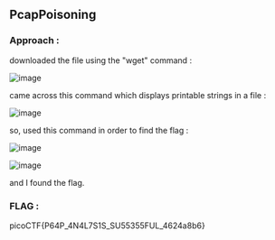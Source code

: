 ## PcapPoisoning

### Approach :

downloaded the file using the "wget" command :

![image](https://github.com/parthhhhh21/picoCTF-writeups/assets/148140667/1edd7014-d53b-4454-81e4-c1645cbfc127)


came across this command which displays printable strings in a file :

![image](https://github.com/parthhhhh21/picoCTF-writeups/assets/148140667/367cb66d-893a-40fc-8f77-a40c0fe70c6c)

so, used this command in order to find the flag :

![image](https://github.com/parthhhhh21/picoCTF-writeups/assets/148140667/8593cdf1-5b69-406d-af1d-5e9ad7152d1b)

![image](https://github.com/parthhhhh21/picoCTF-writeups/assets/148140667/8d419752-0e40-4f0c-ab61-eb10a67608eb)

and I found the flag.


### FLAG :

picoCTF{P64P_4N4L7S1S_SU55355FUL_4624a8b6}

